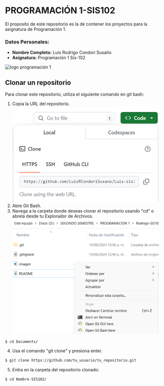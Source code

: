 # PROGRAMACIÓN 1-SIS102

El proposito de este repositorio es la de contener los proyectos para la asignatura de Programación 1.

### Datos Personales:
* **Nombre Completo:** Luis Rodrigo Condori Susaño
* **Asignatura:** Programación 1 Sis-102


![logo programación 1](https://programacion1unicaes.wordpress.com/wp-content/uploads/2014/09/cropped-progra1.png "logo")

## Clonar un repositorio

Para clonar este repositorio, utiliza el siguiente comando en git bash:
1. Copia la URL del repositorio.
![](imagen.png)
2. Abre Git Bash.
3. Navega a la carpeta donde deseas clonar el repositorio usando "cd" o abrela desde tu Explorador de Archivos.
![](i2.png)
```bash
$ cd Documents/
```
4. Usa el comando "git clone" y presiona enter.
```bash
$ git clone https://github.com/tu_usuario/tu_repositorio.git
```
5. Entra en la carpeta del repositorio clonado:
```bash
$ cd Nombre-SIS102/
```